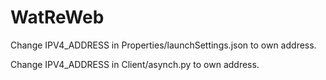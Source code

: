 # WatReWeb

Change IPV4_ADDRESS in Properties/launchSettings.json to own address.

Change IPV4_ADDRESS in Client/asynch.py to own address.
